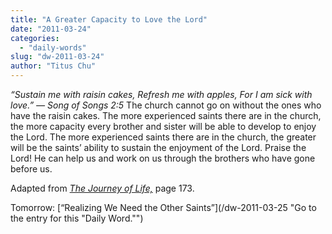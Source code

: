 ```yaml
---
title: "A Greater Capacity to Love the Lord"
date: "2011-03-24"
categories: 
  - "daily-words"
slug: "dw-2011-03-24"
author: "Titus Chu"
---
```


_“Sustain me with raisin cakes, Refresh me with apples, For I am sick with love.” — Song of Songs 2:5_ The church cannot go on without the ones who have the raisin cakes. The more experienced saints there are in the church, the more capacity every brother and sister will be able to develop to enjoy the Lord. The more experienced saints there are in the church, the greater will be the saints’ ability to sustain the enjoyment of the Lord. Praise the Lord! He can help us and work on us through the brothers who have gone before us.

Adapted from _[The Journey of Life,](../book-journey "Go to the listing for this book.")_ page 173.

Tomorrow: [“Realizing We Need the Other Saints”](/dw-2011-03-25 "Go to the entry for this "Daily Word."")

